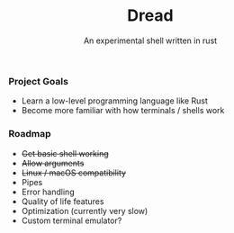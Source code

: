 <h1 align="center"> Dread <br> </h1>

<p align="center"> An experimental shell written in rust </p>

<br>

<h3> Project Goals </h3>
<ul>
  <li> Learn a low-level programming language like Rust </li>
  <li> Become more familiar with how terminals / shells work </li>
 </ul>

<h3> Roadmap </h3> 
<ul>
  <li> <del> Get basic shell working </del> </li>
  <li> <del> Allow arguments </del> </li>
  <li> <del> Linux / macOS compatibility </del> </li>
  <li> Pipes </li>
  <li> Error handling </li>
  <li> Quality of life features </li>
  <li> Optimization (currently very slow) </li>
  <li> Custom terminal emulator? </li>
 </ul>
